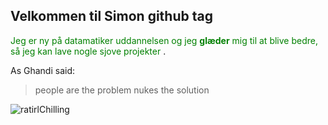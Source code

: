 <!-- background: #fefe79 -->
<!-- color: #b13ad0 -->

## Velkommen til Simon github tag
<span style="color:green">Jeg er ny på datamatiker uddannelsen og jeg **glæder** mig til at blive bedre, så jeg kan lave nogle sjove projekter </span>.


As Ghandi said:

> people are the problem
> nukes the solution


![ratirlChilling](https://user-images.githubusercontent.com/54975711/64421458-eada5500-d0a1-11e9-988b-2b5d86e402c5.png)

